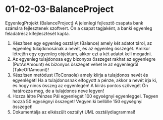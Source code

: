 # 01-02-03-BalanceProject
EgyenlegProjekt (BalanceProject) A jelenlegi fejlesztő csapata bank számára fejlesztenek szoftvert. Ön a csapat tagjaként, a banki egyenleg feladatrész kifejlesztését kapta.     
1. Készítsen egy egyenleg osztályt (Balance) amely két adatot tárol, az egyenleg tulajdonosának a nevét, és az egyenleg összegét. Amikor létrejön egy egyenleg objektum, akkor ezt a két adatot kell megadni.  
2. Az egyenleg tulajdonosa egy bizonyos összeget rakhat az egyenlegre (PutAnAmount) és bizonyos összeget vehet le az egyenlegről (TakeOffAmount)!    
3. Készítsen metódust (ToConsole) amely kiírja a tulajdonos nevét és egyenlégét!  Ha a tulajdonosnak elfogyott a pénze, akkor a nevét írja ki, és hogy nincs összeg az egyenlegén! A kiírás pontos szövegét Ön határozza meg, de a tulajdonos neve legyen!  
4. Hozza létre Pénzes Pál egyenlegét 100 egységnyi egyenleggel. Tegyen hozzá 50 egységnyi összeget! Vegyen ki bellölle 150 egységnyi összeget!  
5. Dokumentálja az elkészült osztályt UML osztálydiagrammal!    
